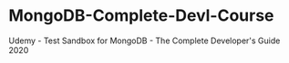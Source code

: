 # MongoDB-Complete-Devl-Course
Udemy - Test Sandbox for MongoDB - The Complete Developer's Guide 2020
